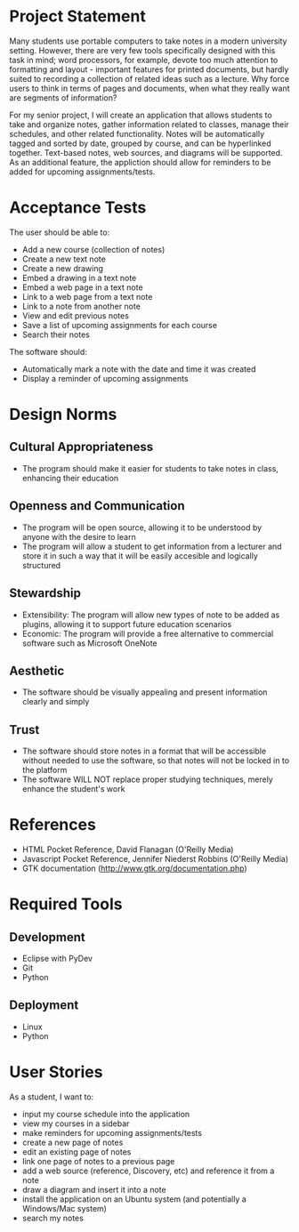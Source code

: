 Project Statement
=================

Many students use portable computers to take notes in a modern university
setting. However, there are very few tools specifically designed with this
task in mind; word processors, for example, devote too much attention to 
formatting and layout - important features for printed documents, but hardly 
suited to recording a collection of related ideas such as a lecture. Why 
force users to think in terms of pages and documents, when what they really
want are segments of information?

For my senior project, I will create an application that allows students to
take and organize notes, gather information related to classes, manage their
schedules, and other related functionality. Notes will be automatically
tagged and sorted by date, grouped by course, and can be hyperlinked together.
Text-based notes, web sources, and diagrams will be supported. As an 
additional feature, the appliction should allow for reminders to be added for
upcoming assignments/tests.

Acceptance Tests
================

The user should be able to:
- Add a new course (collection of notes)
- Create a new text note
- Create a new drawing
- Embed a drawing in a text note
- Embed a web page in a text note
- Link to a web page from a text note
- Link to a note from another note
- View and edit previous notes
- Save a list of upcoming assignments for each course
- Search their notes

The software should:
- Automatically mark a note with the date and time it was created
- Display a reminder of upcoming assignments

Design Norms
============

Cultural Appropriateness
------------------------
- The program should make it easier for students to take notes in class, enhancing their education

Openness and Communication
--------------------------
- The program will be open source, allowing it to be understood by anyone with the desire to learn
- The program will allow a student to get information from a lecturer and store it in such a way that it will be easily accesible and logically structured

Stewardship
-----------
- Extensibility: The program will allow new types of note to be added as plugins, allowing it to support future education scenarios
- Economic: The program will provide a free alternative to commercial software such as Microsoft OneNote

Aesthetic
---------
- The software should be visually appealing and present information clearly and simply

Trust
-----
- The software should store notes in a format that will be accessible without needed to use the software, so that notes will not be locked in to the platform
- The software WILL NOT replace proper studying techniques, merely enhance the student's work

References
==========

- HTML Pocket Reference, David Flanagan (O'Reilly Media)
- Javascript Pocket Reference, Jennifer Niederst Robbins (O'Reilly Media)
- GTK documentation (http://www.gtk.org/documentation.php)

Required Tools
==============

Development
-----------
- Eclipse with PyDev
- Git
- Python

Deployment
----------
- Linux
- Python

User Stories
============

As a student, I want to:
- input my course schedule into the application
- view my courses in a sidebar
- make reminders for upcoming assignments/tests
- create a new page of notes
- edit an existing page of notes
- link one page of notes to a previous page
- add a web source (reference, Discovery, etc) and reference it from a note
- draw a diagram and insert it into a note
- install the application on an Ubuntu system (and potentially a Windows/Mac system)
- search my notes

